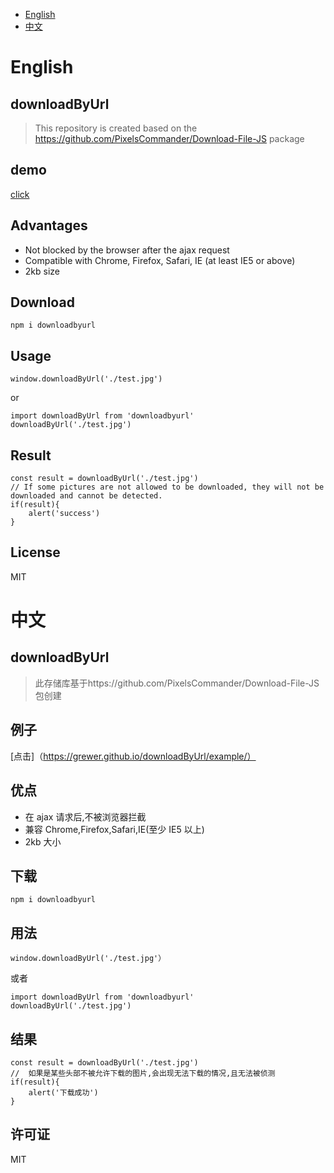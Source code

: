- [English](#English)
- [中文](#中文)


# English


## downloadByUrl

> This repository is created based on the https://github.com/PixelsCommander/Download-File-JS package


## demo
[click](https://grewer.github.io/downloadByUrl/example/)


## Advantages
- Not blocked by the browser after the ajax request
- Compatible with Chrome, Firefox, Safari, IE (at least IE5 or above)
- 2kb size

## Download

```
npm i downloadbyurl
```

## Usage

```
window.downloadByUrl('./test.jpg')
```

or

```
import downloadByUrl from 'downloadbyurl'
downloadByUrl('./test.jpg')
```


## Result
```
const result = downloadByUrl('./test.jpg')
// If some pictures are not allowed to be downloaded, they will not be downloaded and cannot be detected.
if(result){
    alert('success')
}
```

## License  
MIT



# 中文

## downloadByUrl

>此存储库基于https://github.com/PixelsCommander/Download-File-JS包创建


## 例子
[点击]（https://grewer.github.io/downloadByUrl/example/）


## 优点
- 在 ajax 请求后,不被浏览器拦截
- 兼容 Chrome,Firefox,Safari,IE(至少 IE5 以上)
- 2kb 大小

## 下载

```
npm i downloadbyurl
```

## 用法

```
window.downloadByUrl('./test.jpg'）
```

或者


```
import downloadByUrl from 'downloadbyurl'
downloadByUrl('./test.jpg')
```


## 结果
```
const result = downloadByUrl('./test.jpg')
//  如果是某些头部不被允许下载的图片,会出现无法下载的情况,且无法被侦测
if(result){
    alert('下载成功')
}
```

## 许可证
MIT
